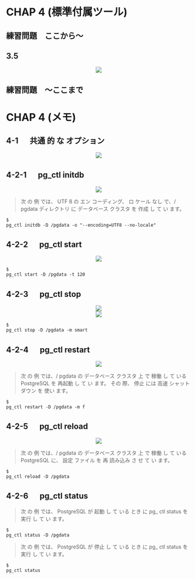# CHAP 4 (標準付属ツール)

## 練習問題　ここから～

## 3.5
<div align="center"><img src="https://user-images.githubusercontent.com/97021497/208793494-7b9e0491-c73b-4ede-97af-ec83871c0da8.png"></div> 

## 練習問題　～ここまで

# CHAP 4 (メモ)

## 4-1 　 共通 的 な オプション 

<div align="center"><img src="https://user-images.githubusercontent.com/97021497/208795413-6ade4a4f-7731-418e-bb0e-ef7007317f9c.png"></div> 

## 4-2-1 　 pg_ctl initdb

<div align="center"><img src="https://user-images.githubusercontent.com/97021497/208795736-22aebb94-963f-4719-b282-7f1d67ba6a84.png"></div> 

>次 の 例 では、 UTF 8 の エン コーディング、 ロ ケール なし で、/ pgdata ディレクトリ に データベース クラスタ を 作成 し て い ます。 

```
$
pg_ctl initdb -D /pgdata -o "--encoding=UTF8 --no-locale" 
```

## 4-2-2 　 pg_ctl start

<div align="center"><img src="https://user-images.githubusercontent.com/97021497/208798817-0acf6fe5-aaad-4026-87f4-03673c6f18ac.png"></div> 

```
$ 
pg_ctl start -D /pgdata -t 120
```

## 4-2-3 　 pg_ctl stop

<div align="center"><img src="https://user-images.githubusercontent.com/97021497/208799959-a7c8d291-cf28-4073-bd23-50ce64e4041d.png"></div> 
<div align="center"><img src="https://user-images.githubusercontent.com/97021497/208800231-a6bb5a34-2c42-4b2f-b6c9-fe5263562525.png"></div> 

```
$ 
pg_ctl stop -D /pgdata -m smart
```

## 4-2-4 　 pg_ctl restart

<div align="center"><img src="https://user-images.githubusercontent.com/97021497/208800655-bfc63476-80a8-44de-a4ee-f9fe97353270.png"></div> 

>次 の 例 では、/ pgdata の データベース クラスタ 上 で 稼働 し て いる PostgreSQL を 再起動 し て い ます。 その 際、 停止 には 高速 シャット ダウン を 使い ます。

```
$ 
pg_ctl restart -D /pgdata -m f
```

## 4-2-5 　 pg_ctl reload

<div align="center"><img src="https://user-images.githubusercontent.com/97021497/208801843-97a972be-3bab-484c-a4ab-af94370c0f41.png"></div> 

>次 の 例 では、/ pgdata の データベース クラスタ 上 で 稼働 し て いる PostgreSQL に、 設定 ファイル を 再 読み込み さ せ て い ます。

```
$ 
pg_ctl reload -D /pgdata
```

## 4-2-6 　 pg_ctl status

>次 の 例 では、 PostgreSQL が 起動 し て いる とき に pg_ ctl status を 実行 し て い ます。

```
$ 
pg_ctl status -D /pgdata
```

>次 の 例 では、 PostgreSQL が 停止 し て いる とき に pg_ ctl status を 実行 し て い ます。

```
$ 
pg_ctl status
```
